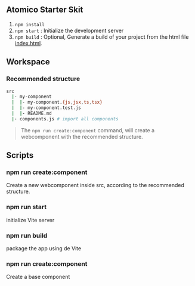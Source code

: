 ## Atomico Starter Skit

1. `npm install`
2. `npm start` : Initialize the development server
3. `npm build` : Optional, Generate a build of your project from the html file [index.html](index.html).

## Workspace

### Recommended structure

```bash
src
  |- my-component
  |  |- my-component.{js,jsx,ts,tsx}
  |  |- my-component.test.js
  |  |- README.md
  |- components.js # import all components
```

> The `npm run create:component` command, will create a webcomponent with the recommended structure.

## Scripts

### npm run create:component

Create a new webcomponent inside src, according to the recommended structure.

### npm run start

initialize Vite server

### npm run build

package the app using de Vite

### npm run create:component

Create a base component
